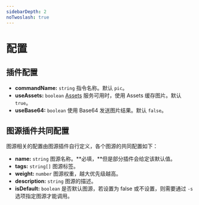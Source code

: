 ```yaml
---
sidebarDepth: 2
noTwoslash: true
---
```


# 配置

## 插件配置

- **commandName:** `string` 指令名称。默认 `pic`。
- **useAssets:** `boolean` [Assets](../../api/service/assets.md) 服务可用时，使用 Assets 缓存图片。默认 `true`。
- **useBase64:** `boolean` 使用 Base64 发送图片结果。默认 `false`。

## 图源插件共同配置

图源相关的配置由图源插件自行定义，各个图源的共同配置如下：

- **name:** `string` 图源名称。**必填，**但是部分插件会给定该默认值。
- **tags:** `string[]` 图源标签。
- **weight:** `number` 图源权重，越大优先级越高。
- **description:** `string` 图源的描述。
- **isDefault:** `boolean` 是否默认图源，若设置为 false 或不设置，则需要通过 `-s` 选项指定图源才能调用。
